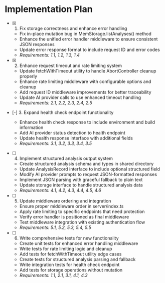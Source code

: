 # Implementation Plan

- [x] 1. Fix storage correctness and enhance error handling





  - Fix in-place mutation bug in MemStorage.listAnalyses() method
  - Enhance the unified error handler middleware to ensure consistent JSON responses
  - Update error response format to include request ID and error codes
  - _Requirements: 1.1, 1.2, 1.3, 1.4_

- [x] 2. Enhance request timeout and rate limiting system





  - Update fetchWithTimeout utility to handle AbortController cleanup properly
  - Enhance rate limiting middleware with configurable options and cleanup
  - Add request ID middleware improvements for better traceability
  - Update AI provider calls to use enhanced timeout handling
  - _Requirements: 2.1, 2.2, 2.3, 2.4, 2.5_

- [-] 3. Expand health check endpoint functionality



  - Enhance health check response to include environment and build information
  - Add AI provider status detection to health endpoint
  - Update health response interface with additional fields
  - _Requirements: 3.1, 3.2, 3.3, 3.4, 3.5_

- [ ] 4. Implement structured analysis output system
  - Create structured analysis schema and types in shared directory
  - Update AnalysisRecord interface to include optional structured field
  - Modify AI provider prompts to request JSON-formatted responses
  - Implement JSON parsing with graceful fallback to plain text
  - Update storage interface to handle structured analysis data
  - _Requirements: 4.1, 4.2, 4.3, 4.4, 4.5, 4.6_

- [ ] 5. Update middleware ordering and integration
  - Ensure proper middleware order in server/index.ts
  - Apply rate limiting to specific endpoints that need protection
  - Verify error handler is positioned as final middleware
  - Test middleware integration with existing authentication flow
  - _Requirements: 5.1, 5.2, 5.3, 5.4, 5.5_

- [ ] 6. Write comprehensive tests for new functionality
  - Create unit tests for enhanced error handling middleware
  - Write tests for rate limiting logic and cleanup
  - Add tests for fetchWithTimeout utility edge cases
  - Create tests for structured analysis parsing and fallback
  - Write integration tests for health check endpoint
  - Add tests for storage operations without mutation
  - _Requirements: 1.1, 2.1, 3.1, 4.1, 4.3_